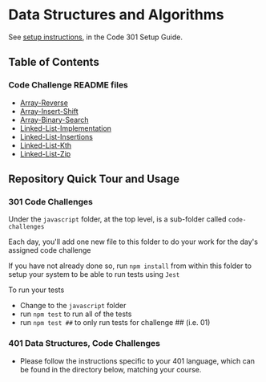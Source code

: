 # Data Structures and Algorithms

See [setup instructions](https://codefellows.github.io/setup-guide/code-301/2-code-challenges), in the Code 301 Setup Guide.

## Table of Contents

### Code Challenge README files

- [Array-Reverse](python/docs/array_reverse/README.md)
- [Array-Insert-Shift](python/docs/array_insert_shift/README.md)
- [Array-Binary-Search](python/docs/array_binary_search/README.md)
- [Linked-List-Implementation](python/docs/linked_list_implementation/README.md)
- [Linked-List-Insertions](python/docs/linked_list_insertions/README.md)
- [Linked-List-Kth](python/docs/linked_list_kth/README.md)
- [Linked-List-Zip](python/docs/linked_list_zip/README.md)

## Repository Quick Tour and Usage

### 301 Code Challenges

Under the `javascript` folder, at the top level, is a sub-folder called `code-challenges`

Each day, you'll add one new file to this folder to do your work for the day's assigned code challenge

If you have not already done so, run `npm install` from within this folder to setup your system to be able to run tests using `Jest`

To run your tests

- Change to the `javascript` folder
- run `npm test` to run all of the tests
- run `npm test ##` to only run tests for challenge ## (i.e. 01)

### 401 Data Structures, Code Challenges

- Please follow the instructions specific to your 401 language, which can be found in the directory below, matching your course.
